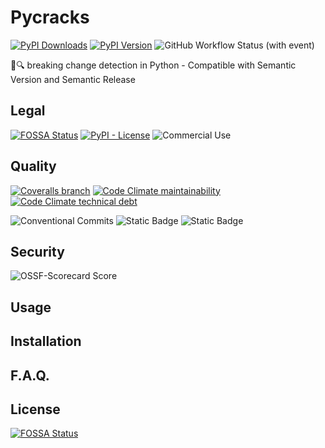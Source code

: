 # Pycracks

[![PyPI Downloads](https://img.shields.io/pypi/dm/pycracks?style=for-the-badge&label=Installations&color=steelblue&logo=pypi)](https://pypistats.org/packages/pycracks)
[![PyPI Version](https://img.shields.io/pypi/v/pycracks?style=for-the-badge&logo=pypi)](https://pypi.org/project/PyCracks/)
![GitHub Workflow Status (with event)](https://img.shields.io/github/actions/workflow/status/elc/pycracks/test.yml?style=for-the-badge&logo=githubactions&label=CICD)

💢🔍 breaking change detection in Python - Compatible with Semantic Version and Semantic Release

## Legal

[![FOSSA Status](https://img.shields.io/badge/LICENSE%20SCAN-PASSING-CD2956?style=for-the-badge&logo=fossa)](https://app.fossa.com/projects/git%2Bgithub.com%2FELC%2Fpycracks)
[![PyPI - License](https://img.shields.io/pypi/l/pycracks?style=for-the-badge&logo=opensourceinitiative)](./LICENSE)
![Commercial Use](https://img.shields.io/badge/Comercial_Use-%E2%9C%93-brightgreen?style=for-the-badge)


## Quality

[![Coveralls branch](https://img.shields.io/coverallsCoverage/github/ELC/pycracks?branch=master&style=for-the-badge&logo=coveralls)](https://coveralls.io/github/ELC/pycracks)
[![Code Climate maintainability](https://img.shields.io/codeclimate/maintainability/ELC/pycracks?style=for-the-badge&logo=codeclimate)](https://codeclimate.com/github/ELC/pycracks)
[![Code Climate technical debt](https://img.shields.io/codeclimate/tech-debt/ELC/pycracks?style=for-the-badge&logo=codeclimate)](https://codeclimate.com/github/ELC/pycracks)

![Conventional Commits](https://img.shields.io/badge/semantic--release-conventional-steelblue?logo=semantic-release&style=for-the-badge)
![Static Badge](https://img.shields.io/badge/Pre--Commit-%E2%9C%93-brightgreen?style=for-the-badge&logo=precommit)
![Static Badge](https://img.shields.io/badge/Format-Black-brightgreen?style=for-the-badge&color=black)

## Security

![OSSF-Scorecard Score](https://img.shields.io/ossf-scorecard/github.com/ELC/pycracks?style=for-the-badge&label=OpenSSF%20Score)




## Usage

## Installation

## F.A.Q.

## License

[![FOSSA Status](https://app.fossa.com/api/projects/git%2Bgithub.com%2FELC%2Fpycracks.svg?type=large)](https://app.fossa.com/projects/git%2Bgithub.com%2FELC%2Fpycracks)
